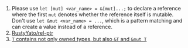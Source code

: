  1. Please use `let [mut] <var_name> = &[mut]...;` to declare a reference where the first `mut` denotes whether the reference itself is mutable.
    <br>Don't use `let &mut <var_name> = ...`, which is a pattern matching and can create a value instead of a reference.
 2. [RustyYato/rel-ptr](https://github.com/RustyYato/rel-ptr)
 3. [`T` contains not only owned types, but also `&T` and `&mut T`](https://github.com/pretzelhammer/rust-blog/blob/master/posts/common-rust-lifetime-misconceptions.md#1-t-only-contains-owned-types)
 
